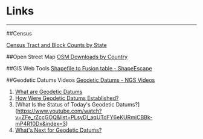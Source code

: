 Links
=====
***

##Census

[Census Tract and Block Counts by State](https://www.census.gov/geo/maps-data/data/tallies/tractblock.html)

##Open Street Map
[OSM Downloads by Country](http://download.geofabrik.de)

##GIS Web Tools
[Shapefile to Fusion table - ShapeEscape](http://www.shpescape.com)

##Geodetic Datums Videos
[Geodetic Datums - NGS Videos](http://www.ngs.noaa.gov/web/news/NGS_Videos_on_Geodetic_Datums.shtml)
  1. [What are Geodetic Datums](https://www.youtube.com/watch?v=kXTHaMY3cVk&list=PLsyDl_aqUTdFY6eKURmiCBBk-mP4R10Dx&index=2)
  2. [How Were Geodetic Datums Established?](https://www.youtube.com/watch?v=-oUFqg1Lw1U&list=PLsyDl_aqUTdFY6eKURmiCBBk-mP4R10Dx&index=2)
  3. [What Is the Status of Today's Geodetic Datums?] (https://www.youtube.com/watch?v=ZFe_rZccGOQ&list=PLsyDl_aqUTdFY6eKURmiCBBk-mP4R10Dx&index=3)
  4. [What's Next for Geodetic Datums?](https://www.youtube.com/watch?v=w69xc_U1Rao&index=4&list=PLsyDl_aqUTdFY6eKURmiCBBk-mP4R10Dx)
